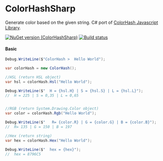 ﻿# ColorHashSharp
Generate color based on the given string. C# port of [ColorHash Javascript Library](https://github.com/zenozeng/color-hash).

[![NuGet version (ColorHashSharp)](https://img.shields.io/nuget/v/ColorHashSharp.svg?style=flat-square)](https://www.nuget.org/packages/ColorHashSharp/)
[![Build status](https://fernandezja.visualstudio.com/ColorHashSharp/_apis/build/status/ColorHashSharp-CI)](https://fernandezja.visualstudio.com/ColorHashSharp/_build/latest?definitionId=4)

#### Basic

```csharp
Debug.WriteLine($"ColorHash >  Hello World");

var colorHash = new ColorHash();

//HSL (return HSL object)
var hsl = colorHash.Hsl("Hello World");

Debug.WriteLine($"  H = {hsl.H} | S = {hsl.S} | L = {hsl.L}");
//  H = 225 | S = 0,35 | L = 0,65


//RGB (return System.Drawing.Color object)
var color = colorHash.Rgb("Hello World");

Debug.WriteLine($"   R= {color.R} | G = {color.G} | B = {color.B}");
//  R= 135 | G = 150 | B = 197    

//Hex (return string)
var hex = colorHash.Hex("Hello World");

Debug.WriteLine($"  hex = {hex}");
//  hex = 8796C5
```